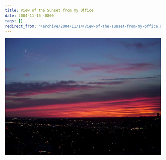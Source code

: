 ```yaml
---
title: View of the Sunset from my Office
date: 2004-11-15 -0800
tags: []
redirect_from: "/archive/2004/11/14/view-of-the-sunset-from-my-office.aspx/"
---
```


![Sunset tonight](/images/SunsetTonight.jpg)

